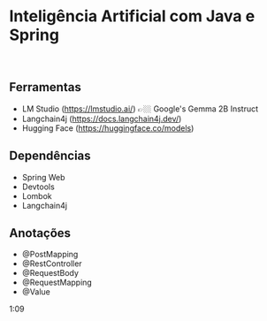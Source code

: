 # Inteligência Artificial com Java e Spring

<br>

## Ferramentas

- LM Studio (https://lmstudio.ai/) 👉🏼 Google's Gemma 2B Instruct
- Langchain4j (https://docs.langchain4j.dev/)
- Hugging Face (https://huggingface.co/models)

## Dependências

- Spring Web
- Devtools
- Lombok
- Langchain4j 

## Anotações

- @PostMapping
- @RestController
- @RequestBody
- @RequestMapping
- @Value

1:09


